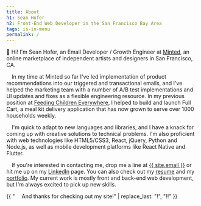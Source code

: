 ```yaml
---
title: About
h1: Sean Hofer
h2: Front-End Web Developer in the San Francisco Bay Area
tags: is-in-menu
permalink: /
---
```

:wave: Hi! I'm Sean Hofer, an Email Developer / Growth Engineer at <a href="https://www.minted.com/" target="_blank" rel="noreferrer">Minted</a>, an online marketplace of independent artists and designers in San Francisco, CA.

&emsp;In my time at Minted so far I've led implementation of product recommendations into our triggered and transactional emails, and I've helped the marketing team with a number of A/B test implementations and UI updates and fixes as a flexible engineering resource. In my previous position at <a href="https://www.feedingchildreneverywhere.com/" target="_blank" rel="noreferrer">Feeding Children Everywhere</a>, I helped to build and launch Full Cart, a meal kit delivery application that has now grown to serve over 1000 households weekly.

&emsp;I'm quick to adapt to new languages and libraries, and I have a knack for coming up with creative solutions to technical problems. I'm also proficient with web technologies like HTML5/CSS3, React, jQuery, Python and Node.js, as well as mobile development platforms like React Native and Flutter.

&emsp;If you're interested in contacting me, drop me a line at&nbsp;<a href="mailto:{{ site.email }}" target="_blank" rel="noreferrer">{{ site.email }}</a> or hit me up on my <a href="/linkedin" target="_blank" rel="noreferrer">LinkedIn</a> page. You can also check out my <a href="/resume">resume</a> and my <a href="/portfolio">portfolio</a>. My current work is mostly front and back-end web development, but I'm always excited to pick up new skills.

{{ "&emsp; And thanks for checking out my site!" | replace_last: "!", "!!" }}